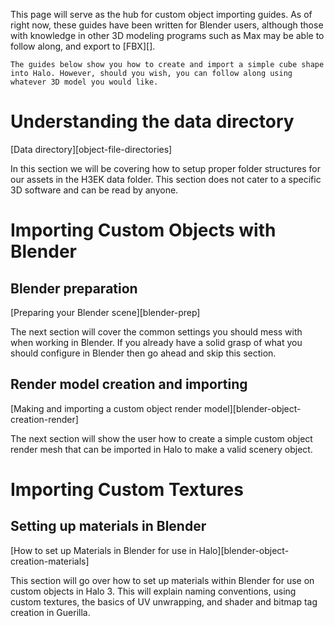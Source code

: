This page will serve as the hub for custom object importing guides. As of right now, these guides have been written for Blender users, although those with knowledge in other 3D modeling programs such as Max may be able to follow along, and export to [FBX][].

```.alert
The guides below show you how to create and import a simple cube shape into Halo. However, should you wish, you can follow along using whatever 3D model you would like.
```

# Understanding the data directory
[Data directory][object-file-directories]

In this section we will be covering how to setup proper folder structures for our assets in the H3EK data folder. This section does not cater to a specific 3D software and can be read by anyone.

# Importing Custom Objects with Blender
## Blender preparation
[Preparing your Blender scene][blender-prep]

The next section will cover the common settings you should mess with when working in Blender. If you already have a solid grasp of what you should configure in Blender then go ahead and skip this section. 

## Render model creation and importing
[Making and importing a custom object render model][blender-object-creation-render]

The next section will show the user how to create a simple custom object render mesh that can be imported in Halo to make a valid scenery object.

# Importing Custom Textures
## Setting up materials in Blender
[How to set up Materials in Blender for use in Halo][blender-object-creation-materials]

This section will go over how to set up materials within Blender for use on custom objects in Halo 3. This will explain naming conventions, using custom textures, the basics of UV unwrapping, and shader and bitmap tag creation in Guerilla.